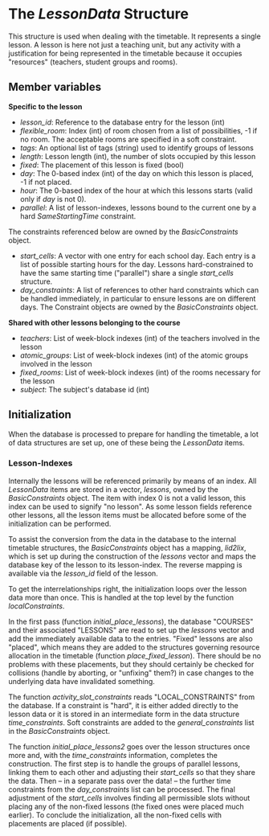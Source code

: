 # The *LessonData* Structure

This structure is used when dealing with the timetable. It represents a single lesson. A lesson is here not just a teaching unit, but any activity with a justification for being represented in the timetable because it occupies "resources" (teachers, student groups and rooms).

## Member variables

**Specific to the lesson**

 - *lesson_id*: Reference to the database entry for the lesson (int)
 - *flexible_room*: Index (int) of room chosen from a list of possibilities, -1 if no room. The acceptable rooms are specified in a soft constraint.
 - *tags*: An optional list of tags (string) used to identify groups of lessons
 - *length*: Lesson length (int), the number of slots occupied by this lesson
 - *fixed*: The placement of this lesson is fixed (bool)
 - *day*: The 0-based index (int) of the day on which this lesson is placed, -1 if not placed.
 - *hour*: The 0-based index of the hour at which this lessons starts (valid only if *day* is not 0). 
 - *parallel*: A list of lesson-indexes, lessons bound to the current one by a hard *SameStartingTime* constraint.

The constraints referenced below are owned by the *BasicConstraints* object.

 - *start_cells*: A vector with one entry for each school day. Each entry is a list of possible starting hours for the day. Lessons hard-constrained to have the same starting time ("parallel") share a single *start_cells* structure.
 - *day_constraints*: A list of references to other hard constraints which can be handled immediately, in particular to ensure lessons are on different days. The Constraint objects are owned by the *BasicConstraints* object.

**Shared with other lessons belonging to the course**

 - *teachers*: List of week-block indexes (int) of the teachers involved in the lesson
 - *atomic_groups*: List of week-block indexes (int) of the atomic groups involved in the lesson
 - *fixed_rooms*: List of week-block indexes (int) of the rooms necessary for the lesson
 - *subject*: The subject's database id (int)

## Initialization

When the database is processed to prepare for handling the timetable, a lot of data structures are set up, one of these being the *LessonData* items.

### Lesson-Indexes

Internally the lessons will be referenced primarily by means of an index. All *LessonData* items are stored in a vector, *lessons*, owned by the *BasicConstraints* object. The item with index 0 is not a valid lesson, this index can be used to signify "no lesson". As some lesson fields reference other lessons, all the lesson items must be allocated before some of the initialization can be performed.

To assist the conversion from the data in the database to the internal timetable structures, the *BasicConstraints* object has a mapping, *lid2lix*, which is set up during the construction of the *lessons* vector and maps the database key of the lesson to its lesson-index. The reverse mapping is available via the *lesson_id* field of the lesson.

To get the interrelationships right, the initialization loops over the lesson data more than once. This is handled at the top level by the function *localConstraints*.

In the first pass (function *initial_place_lessons*), the database "COURSES"  and their associated "LESSONS" are read to set up the *lessons* vector and add the immediately available data to the entries. "Fixed" lessons are also "placed", which means they are added to the structures governing resource allocation in the timetable (function *place_fixed_lesson*). There should be no problems with these placements, but they should certainly be checked for collisions (handle by aborting, or "unfixing" them?) in case changes to the underlying data have invalidated something.

The function *activity_slot_constraints* reads "LOCAL_CONSTRAINTS" from the database. If a constraint is "hard", it is either added directly to the lesson data or it is stored in an intermediate form in the data structure *time_constraints*. Soft constraints are added to the *general_constraints* list in the *BasicConstraints* object.

The function *initial_place_lessons2* goes over the lesson structures once more and, with the *time_constraints* information, completes the construction. The first step is to handle the groups of parallel lessons, linking them to each other and adjusting their *start_cells* so that they share the data. Then – in a separate pass over the data! – the further time constraints from the *day_constraints* list can be processed. The final adjustment of the *start_cells* involves finding all permissible slots without placing any of the non-fixed lessons (the fixed ones were placed much earlier). To conclude the initialization, all the non-fixed cells with placements are placed (if possible).

